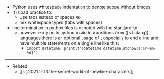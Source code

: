 

- Python uses whitespace indentation to denote scope without braces.
- It is bad practice to:
  - Use tabs instead of spaces 😭
  - mix whitespace types (tabs with spaces)
- line termination in python files is denoted with the standard `\n`
  - however early on in python to aid in transitions from [[s.l.clang]] languages there is an optional usage of `;` especially to end a line and have multiple statements on a single line like this:
    - `import datetime; print(f'{datetime.datetime.utcnow():%Y-%m-%d}')`

---

- Related:
  - [[r.(.2021.12.13.the-secret-world-of-newline-characters]]

